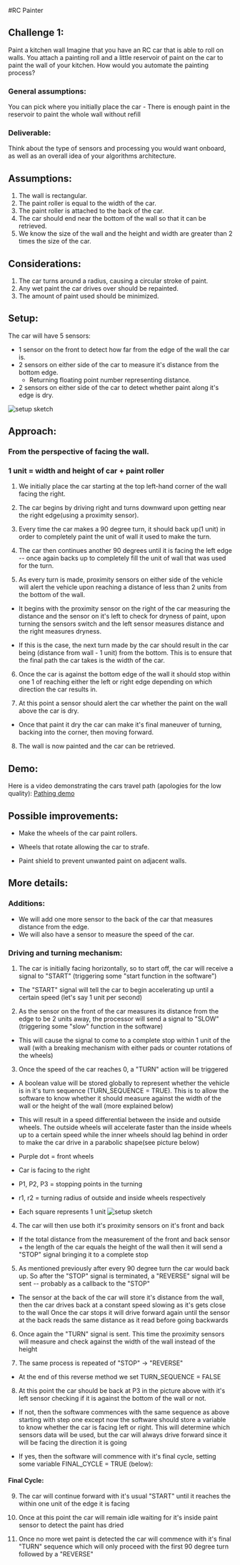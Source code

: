 #RC Painter

## Challenge 1:

Paint a kitchen wall Imagine that you have an RC car that is able to roll on walls.
You attach a painting roll and a little reservoir of paint on the car to paint the wall of your kitchen. How would you automate the painting process?

### General assumptions:

You can pick where you initially place the car - There is enough paint in the reservoir to paint the whole wall without refill

### Deliverable:

Think about the type of sensors and processing you would want onboard, as well as an overall idea of your algorithms architecture.

## Assumptions:

1. The wall is rectangular.
2. The paint roller is equal to the width of the car.
3. The paint roller is attached to the back of the car.
4. The car should end near the bottom of the wall so that it can be retrieved.
5. We know the size of the wall and the height and width are greater than 2 times the size of the car.

## Considerations:

1. The car turns around a radius, causing a circular stroke of paint.
2. Any wet paint the car drives over should be repainted.
3. The amount of paint used should be minimized.

## Setup:

The car will have 5 sensors:
* 1 sensor on the front to detect how far from the edge of the wall the car is.
* 2 sensors on either side of the car to measure it's distance from the bottom edge.
  * Returning floating point number representing distance.
* 2 sensors on either side of the car to detect whether paint along it's edge is dry.

![setup sketch](images/setup.jpg)

## Approach:

### From the perspective of facing the wall.
### 1 unit = width and height of car + paint roller

1. We initially place the car starting at the top left-hand corner of the wall facing the right.

2. The car begins by driving right and turns downward upon getting near the right edge(using a proximity sensor).

3. Every time the car makes a 90 degree turn, it should back up(1 unit) in order to completely paint the unit of wall it used to make the turn.

4. The car then continues another 90 degrees until it is facing the left edge -- once again backs up to completely fill the unit of wall that was used for the turn.

5. As every turn is made, proximity sensors on either side of the vehicle will alert the vehicle upon reaching a distance of less than 2 units from the bottom of the wall.

  * It begins with the proximity sensor on the right of the car measuring the distance and the sensor on it's left to check for dryness of paint, upon turning the sensors switch and the left sensor measures distance and the right measures dryness.

  * If this is the case, the next turn made by the car should result in the car being (distance from wall - 1 unit) from the bottom. This is to ensure that the final path the car takes is the width of the car.

6. Once the car is against the bottom edge of the wall it should stop within one 1 of reaching either the left or right edge depending on which direction the car results in.

7. At this point a sensor should alert the car whether the paint on the wall above the car is dry.

  * Once that paint it dry the car can make it's final maneuver of turning, backing into the corner, then moving forward.

8. The wall is now painted and the car can be retrieved.

## Demo:
Here is a video demonstrating the cars travel path (apologies for the low quality): [Pathing demo](https://www.youtube.com/watch?v=VKIs81gYPeo)

## Possible improvements:

* Make the wheels of the car paint rollers.

* Wheels that rotate allowing the car to strafe.

* Paint shield to prevent unwanted paint on adjacent walls.

## More details:

### Additions:

* We will add one more sensor to the back of the car that measures distance from the edge.
* We will also have a sensor to measure the speed of the car.

### Driving and turning mechanism:

1. The car is initially facing horizontally, so to start off, the car will receive a signal to "START" (triggering some "start function in the software")
  * The "START" signal will tell the car to begin accelerating up until a certain speed (let's say 1 unit per second)

2. As the sensor on the front of the car measures its distance from the edge to be 2 units away, the processor will send a signal to "SLOW"(triggering some "slow" function in the software)
  * This will cause the signal to come to a complete stop within 1 unit of the wall (with a breaking mechanism with either pads or counter rotations of the wheels)

3. Once the speed of the car reaches 0, a "TURN" action will be triggered
  * A boolean value will be stored globally to represent whether the vehicle is in it's turn sequence (TURN_SEQUENCE = TRUE). This is to allow the software to know whether it should measure against the width of the wall or the height of the wall (more explained below)
  * This will result in a speed differential between the inside and outside wheels. The outside wheels will accelerate faster than the inside wheels up to a certain speed while the inner wheels should lag behind in order to make the car drive in a parabolic shape(see picture below)

* Purple dot = front wheels
* Car is facing to the right
* P1, P2, P3 = stopping points in the turning
* r1, r2 = turning radius of outside and inside wheels respectively
* Each square represents 1 unit
![setup sketch](images/turning.jpg)

4. The car will then use both it's proximity sensors on it's front and back
  * If the total distance from the measurement of the front and back sensor + the length of the car equals the height of the wall then it will send a "STOP" signal bringing it to a complete stop

5. As mentioned previously after every 90 degree turn the car would back up. So after the "STOP" signal is terminated, a "REVERSE" signal will be sent -- probably as a callback to the "STOP"
  * The sensor at the back of the car will store it's distance from the wall, then the car drives back at a constant speed slowing as it's gets close to the wall Once the car stops it will drive forward again until the sensor at the back reads the same distance as it read before going backwards

6. Once again the "TURN" signal is sent. This time the proximity sensors will measure and check against the width of the wall instead of the height

7. The same process is repeated of "STOP" -> "REVERSE"
  * At the end of this reverse method we set TURN_SEQUENCE = FALSE

8. At this point the car should be back at P3 in the picture above with it's left sensor checking if it is against the bottom of the wall or not.
  * If not, then the software commences with the same sequence as above starting with step one except now the software should store a variable to know whether the car is facing left or right. This will determine which sensors data will be used, but the car will always drive forward since it will be facing the direction it is going

  * If yes, then the software will commence with it's final cycle, setting some variable FINAL_CYCLE = TRUE (below):

#### Final Cycle:

9. The car will continue forward with it's usual "START" until it reaches the within one unit of the edge it is facing

10. Once at this point the car will remain idle waiting for it's inside paint sensor to detect the paint has dried

11. Once no more wet paint is detected the car will commence with it's final "TURN" sequence which will only proceed with the first 90 degree turn followed by a "REVERSE"
